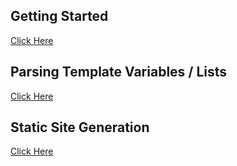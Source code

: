 ## Getting Started
[Click Here](https://github.com/abschill/html-chunk-loader/blob/master/docs/simple_static.md)

## Parsing Template Variables / Lists
[Click Here](https://github.com/abschill/html-chunk-loader/blob/master/docs/render_lists.md)

## Static Site Generation
[Click Here](https://github.com/abschill/html-chunk-loader/blob/master/docs/cli.md)